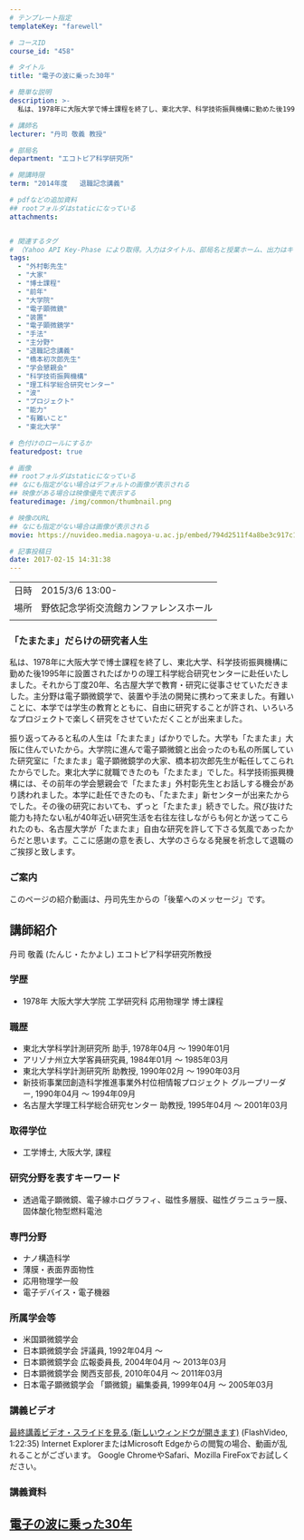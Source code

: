 ```yaml
---
# テンプレート指定
templateKey: "farewell"

# コースID
course_id: "458"

# タイトル
title: "電子の波に乗った30年"

# 簡単な説明
description: >-
  私は、1978年に大阪大学で博士課程を終了し、東北大学、科学技術振興機構に勤めた後1995年に設置されたばかりの理工科学総合研究センターに赴任いたしました。それから丁度20年、名古屋大学で教育・研究に従事させていただきました。主分野は電子顕微鏡学で、装置や手法の開発に携わって来ました。有難いことに、本学では学生の教育とともに、自由に研究することが許され、いろいろなプロジェクトで楽しく研究をさせ ....

# 講師名
lecturer: "丹司 敬義 教授"

# 部局名
department: "エコトピア科学研究所"

# 開講時限
term: "2014年度	退職記念講義"

# pdfなどの追加資料
## rootフォルダはstaticになっている
attachments:


# 関連するタグ
# （Yahoo API Key-Phase により取得。入力はタイトル、部局名と授業ホーム、出力はキーフレーズ（tags））
tags:
  - "外村彰先生"
  - "大家"
  - "博士課程"
  - "前年"
  - "大学院"
  - "電子顕微鏡"
  - "装置"
  - "電子顕微鏡学"
  - "手法"
  - "主分野"
  - "退職記念講義"
  - "橋本初次郎先生"
  - "学会懇親会"
  - "科学技術振興機構"
  - "理工科学総合研究センター"
  - "波"
  - "プロジェクト"
  - "能力"
  - "有難いこと"
  - "東北大学"

# 色付けのロールにするか
featuredpost: true

# 画像
## rootフォルダはstaticになっている
## なにも指定がない場合はデフォルトの画像が表示される
## 映像がある場合は映像優先で表示する
featuredimage: /img/common/thumbnail.png

# 映像のURL
## なにも指定がない場合は画像が表示される
movie: https://nuvideo.media.nagoya-u.ac.jp/embed/794d2511f4a8be3c917c16f921e44e9409dc8216

# 記事投稿日
date: 2017-02-15 14:31:38
---
```


|   |   |
|---|---|
| 日時 | 2015/3/6  13:00- |
| 場所 | 野依記念学術交流館カンファレンスホール |
|   |   |


### 「たまたま」だらけの研究者人生

私は、1978年に大阪大学で博士課程を終了し、東北大学、科学技術振興機構に勤めた後1995年に設置されたばかりの理工科学総合研究センターに赴任いたしました。それから丁度20年、名古屋大学で教育・研究に従事させていただきました。主分野は電子顕微鏡学で、装置や手法の開発に携わって来ました。有難いことに、本学では学生の教育とともに、自由に研究することが許され、いろいろなプロジェクトで楽しく研究をさせていただくことが出来ました。

振り返ってみると私の人生は「たまたま」ばかりでした。大学も「たまたま」大阪に住んでいたから。大学院に進んで電子顕微鏡と出会ったのも私の所属していた研究室に「たまたま」電子顕微鏡学の大家、橋本初次郎先生が転任してこられたからでした。東北大学に就職できたのも「たまたま」でした。科学技術振興機構には、その前年の学会懇親会で「たまたま」外村彰先生とお話しする機会があり誘われました。本学に赴任できたのも、「たまたま」新センターが出来たからでした。その後の研究においても、ずっと「たまたま」続きでした。飛び抜けた能力も持たない私が40年近い研究生活を右往左往しながらも何とか送ってこられたのも、名古屋大学が「たまたま」自由な研究を許して下さる気風であったからだと思います。ここに感謝の意を表し、大学のさらなる発展を祈念して退職のご挨拶と致します。

### ご案内

このページの紹介動画は、丹司先生からの「後輩へのメッセージ」です。


## 講師紹介

丹司 敬義 (たんじ・たかよし) エコトピア科学研究所教授

### 学歴

* 1978年 大阪大学大学院 工学研究科 応用物理学 博士課程

### 職歴

* 東北大学科学計測研究所 助手, 1978年04月 〜 1990年01月
* アリゾナ州立大学客員研究員, 1984年01月 ～ 1985年03月
* 東北大学科学計測研究所 助教授, 1990年02月 ～ 1990年03月
* 新技術事業団創造科学推進事業外村位相情報プロジェクト グループリーダー, 1990年04月 ～ 1994年09月
* 名古屋大学理工科学総合研究センター 助教授, 1995年04月 ～ 2001年03月

### 取得学位

* 工学博士, 大阪大学, 課程

### 研究分野を表すキーワード

* 透過電子顕微鏡、電子線ホログラフィ、磁性多層膜、磁性グラニュラー膜、固体酸化物型燃料電池

### 専門分野

* ナノ構造科学
* 薄膜・表面界面物性
* 応用物理学一般
* 電子デバイス・電子機器

### 所属学会等

* 米国顕微鏡学会
* 日本顕微鏡学会 評議員, 1992年04月 ～
* 日本顕微鏡学会 広報委員長, 2004年04月 ～ 2013年03月
* 日本顕微鏡学会 関西支部長, 2010年04月 ～ 2011年03月
* 日本電子顕微鏡学会 「顕微鏡」編集委員, 1999年04月 ～ 2005年03月


### 講義ビデオ

[最終講義ビデオ・スライドを見る (新しいウィンドウが開きます)](https://nuvideo.media.nagoya-u.ac.jp/embed/681322265ab403b618ab29d4b237590d15811568) (FlashVideo, 1:22:35)
Internet ExplorerまたはMicrosoft Edgeからの閲覧の場合、動画が乱れることがございます。
Google ChromeやSafari、Mozilla FireFoxでお試しください。

### 講義資料

[電子の波に乗った30年](https://ocw.nagoya-u.jp/files/458/slide.pdf) 
-----